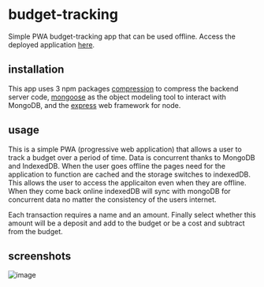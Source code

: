 # budget-tracking
Simple PWA budget-tracking app that can be used offline. Access the deployed application [here](https://tranquil-plateau-37868.herokuapp.com/).

## installation
This app uses 3 npm packages [compression](https://www.npmjs.com/package/compression) to compress the backend server code, [mongoose](https://www.npmjs.com/package/mongoose) as the object modeling tool to interact with MongoDB, and the [express](https://www.npmjs.com/package/express) web framework for node.

## usage
This is a simple PWA (progressive web application) that allows a user to track a budget over a period of time. Data is concurrent thanks to MongoDB and IndexedDB. When the user goes offline the pages need for the application to function are cached and the storage switches to indexedDB. This allows the user to access the applicaiton even when they are offline. When they come back online indexedDB will sync with mongoDB for concurrent data no matter the consistency of the users internet.

Each transaction requires a name and an amount. Finally select whether this amount will be a deposit and add to the budget or be a cost and subtract from the budget. 

## screenshots

![image](https://user-images.githubusercontent.com/24512590/74757462-443ed680-5233-11ea-9016-4378ab48b045.png)
